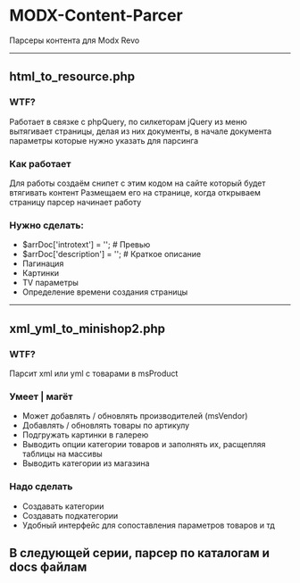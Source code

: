 # MODX-Content-Parcer
Парсеры контента для Modx Revo
___

## html_to_resource.php

### WTF?
Работает в связке с phpQuery, по силкеторам jQuery из меню вытягивает страницы, делая из них документы, в начале документа параметры которые нужно указать для парсинга

### Как работает
Для работы создаём снипет с этим кодом на сайте который будет втягивать контент
Размещаем его на странице, когда открываем страницу парсер начинает работу

### Нужно сделать:

- $arrDoc['introtext'] = ''; # Превью
- $arrDoc['description'] = ''; # Краткое описание
- Пагинация
- Картинки
- TV параметры
- Определение времени создания страницы

___

## xml_yml_to_minishop2.php

### WTF?
Парсит xml или yml с товарами в msProduct

### Умеет | магёт
* Может добавлять / обновлять производителей (msVendor)
* Добавлять / обновлять товары по артикулу
* Подгружать картинки в галерею
* Выводить опции категории товаров и заполнять их, расщепляя таблицы на массивы
* Выводить категории из магазина

### Надо сделать
* Создавать категории
* Создавать подкатегории
* Удобный интерфейс для сопоставления параметров товаров и тд

## В следующей серии, парсер по каталогам и docs файлам
